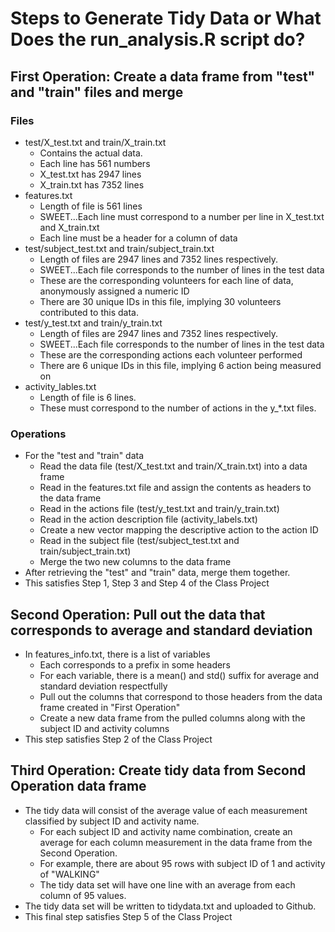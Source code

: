 # Steps to Generate Tidy Data or What Does the run_analysis.R script do?
## First Operation: Create a data frame from "test" and "train" files and merge
### Files
* test/X_test.txt and train/X_train.txt 
   * Contains the actual data.  
   * Each line has 561 numbers
   * X_test.txt has 2947 lines
   * X_train.txt has 7352 lines
* features.txt
   * Length of file is 561 lines
   * SWEET...Each line must correspond to a number per line in X_test.txt and X_train.txt
   * Each line must be a header for a column of data
* test/subject_test.txt and train/subject_train.txt
   * Length of files are 2947 lines and 7352 lines respectively.
   * SWEET...Each file corresponds to the number of lines in the test data
   * These are the corresponding volunteers for each line of data, anonymously assigned a numeric ID
   * There are 30 unique IDs in this file, implying 30 volunteers contributed to this data.
* test/y_test.txt and train/y_train.txt
   * Length of files are 2947 lines and 7352 lines respectively.
   * SWEET...Each file corresponds to the number of lines in the test data
   * These are the corresponding actions each volunteer performed
   * There are 6 unique IDs in this file, implying 6 action being measured on
* activity_lables.txt
   * Length of file is 6 lines.
   * These must correspond to the number of actions in the y_*.txt files.

### Operations
* For the "test and "train" data
   * Read the data file (test/X_test.txt and train/X_train.txt) into a data frame
   * Read in the features.txt file and assign the contents as headers to the data frame
   * Read in the actions file (test/y_test.txt and train/y_train.txt)
   * Read in the action description file (activity_labels.txt)
   * Create a new vector mapping the descriptive action to the action ID
   * Read in the subject file (test/subject_test.txt and train/subject_train.txt)
   * Merge the two new columns to the data frame
* After retrieving the "test" and "train" data, merge them together.  
* This satisfies Step 1, Step 3 and Step 4 of the Class Project

## Second Operation: Pull out the data that corresponds to average and standard deviation
* In features_info.txt, there is a list of variables
   * Each corresponds to a prefix in some headers
   * For each variable, there is a mean() and std() suffix for average and standard deviation respectfully
   * Pull out the columns that correspond to those headers from the data frame created in "First Operation"
   * Create a new data frame from the pulled columns along with the subject ID and activity columns
* This step satisfies Step 2 of the Class Project

## Third Operation: Create tidy data from Second Operation data frame
* The tidy data will consist of the average value of each measurement classified by subject ID and activity name.
   * For each subject ID and activity name combination, create an average for each column measurement in the data frame from the Second Operation.
   * For example, there are about 95 rows with subject ID of 1 and activity of "WALKING"
   * The tidy data set will have one line with an average from each column of 95 values.
* The tidy data set will be written to tidydata.txt and uploaded to Github.
* This final step satisfies Step 5 of the Class Project
